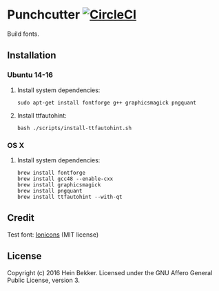 # Punchcutter [![CircleCI](https://circleci.com/gh/netbek/punchcutter.svg?style=svg)](https://circleci.com/gh/netbek/punchcutter)

Build fonts.

## Installation

### Ubuntu 14-16

1. Install system dependencies:

    ```
    sudo apt-get install fontforge g++ graphicsmagick pngquant
    ```

2. Install ttfautohint:

    ```
    bash ./scripts/install-ttfautohint.sh
    ```

### OS X

1. Install system dependencies:

    ```
    brew install fontforge
    brew install gcc48 --enable-cxx
    brew install graphicsmagick
    brew install pngquant
    brew install ttfautohint --with-qt
    ```

## Credit

Test font: [Ionicons](https://github.com/driftyco/ionicons) (MIT license)

## License

Copyright (c) 2016 Hein Bekker. Licensed under the GNU Affero General Public License, version 3.
